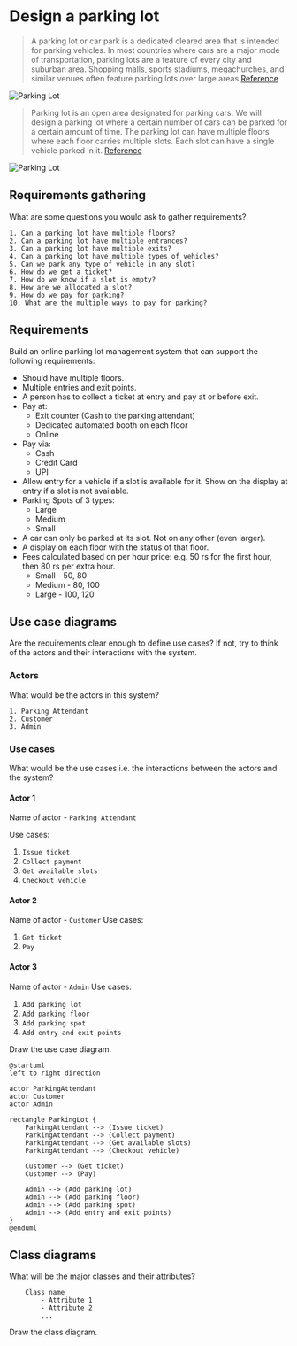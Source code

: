 # Design a parking lot

> A parking lot or car park is a dedicated cleared area that is intended for parking vehicles. In most countries where cars are a major mode of transportation, parking lots are a feature of every city and suburban area. Shopping malls, sports stadiums, megachurches, and similar venues often feature parking lots over large areas
[Reference](https://github.com/tssovi/grokking-the-object-oriented-design-interview/blob/master/object-oriented-design-case-studies/design-a-parking-lot.md)

![Parking Lot](
    https://github.com/tssovi/grokking-the-object-oriented-design-interview/raw/master/media-files/parking-lot.png)

> Parking lot is an open area designated for parking cars. We will design a parking lot where a certain number of cars can be parked for a certain amount of time. The parking lot can have multiple floors where each floor carries multiple slots. Each slot can have a single vehicle parked in it.
[Reference](https://medium.com/double-pointer/system-design-interview-parking-lot-system-ff2c58167651)


![Parking Lot](https://miro.medium.com/max/640/1*-6QRtfh6OrHJBb7nJvsCVA.jpeg)

## Requirements gathering

What are some questions you would ask to gather requirements?
```
1. Can a parking lot have multiple floors?
2. Can a parking lot have multiple entrances?
3. Can a parking lot have multiple exits?
4. Can a parking lot have multiple types of vehicles?
5. Can we park any type of vehicle in any slot?
6. How do we get a ticket?
7. How do we know if a slot is empty?
8. How are we allocated a slot?
9. How do we pay for parking?
10. What are the multiple ways to pay for parking?
```

## Requirements
Build an online parking lot management system that can support the following requirements:
* Should have multiple floors.
* Multiple entries and exit points.
* A person has to collect a ticket at entry and pay at or before exit.
* Pay at:
    * Exit counter (Cash to the parking attendant)
    * Dedicated automated booth on each floor
    * Online
* Pay via:
    * Cash
    * Credit Card
    * UPI
* Allow entry for a vehicle if a slot is available for it. Show on the display at entry if a slot is not available.
* Parking Spots of 3 types:
    * Large
    * Medium
    * Small
* A car can only be parked at its slot. Not on any other (even larger).
* A display on each floor with the status of that floor.
* Fees calculated based on per hour price: e.g. 50 rs for the first hour, then 80 rs per extra hour.
  * Small - 50, 80
  * Medium - 80, 100
  * Large - 100, 120

## Use case diagrams

Are the requirements clear enough to define use cases?
If not, try to think of the actors and their interactions with the system.

### Actors
What would be the actors in this system?
```
1. Parking Attendant
2. Customer
3. Admin
```

### Use cases

What would be the use cases i.e. the interactions between the actors and the system?

#### Actor 1

Name of actor - `Parking Attendant`

Use cases:
1. `Issue ticket`
2. `Collect payment`
3. `Get available slots`
4. `Checkout vehicle`

#### Actor 2

Name of actor - `Customer`
Use cases:
1. `Get ticket`
2. `Pay`

#### Actor 3

Name of actor - `Admin`
Use cases:
1. `Add parking lot`
2. `Add parking floor`
3. `Add parking spot`
4. `Add entry and exit points`

Draw the use case diagram.
```plantuml
@startuml
left to right direction

actor ParkingAttendant
actor Customer
actor Admin

rectangle ParkingLot {
    ParkingAttendant --> (Issue ticket)
    ParkingAttendant --> (Collect payment)
    ParkingAttendant --> (Get available slots)
    ParkingAttendant --> (Checkout vehicle)

    Customer --> (Get ticket)
    Customer --> (Pay)

    Admin --> (Add parking lot)
    Admin --> (Add parking floor)
    Admin --> (Add parking spot)
    Admin --> (Add entry and exit points)
}
@enduml
```

## Class diagrams

What will be the major classes and their attributes?

```
    Class name
        - Attribute 1
        - Attribute 2
        ...
```

Draw the class diagram.
```
```